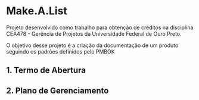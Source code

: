 # Make.A.List

Projeto desenvolvido como trabalho para obtenção de créditos na disciplina
CEA478 - Gerência de Projetos da Universidade Federal de Ouro Preto.

O objetivo desse projeto é a criação da documentação de um produto seguindo os padrões definidos pelo PMBOK


## 1. Termo de Abertura

## 2. Plano de Gerenciamento

